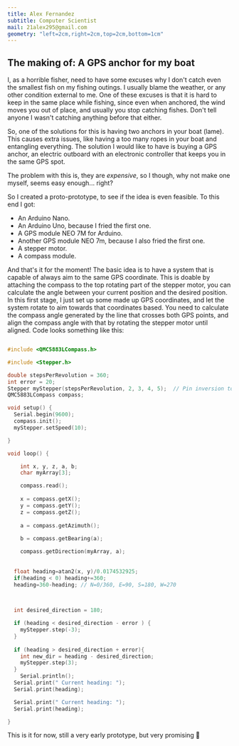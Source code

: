 ```yaml
---
title: Alex Fernandez
subtitle: Computer Scientist
mail: 21alex295@gmail.com
geometry: "left=2cm,right=2cm,top=2cm,bottom=1cm"
---
```


## The making of: A GPS anchor for my boat

I, as a horrible fisher, need to have some excuses why I don't catch even the smallest fish on
my fishing outings. I usually blame the weather, or any other condition external to me. One of
these excuses is that it is hard to keep in the same place while fishing, since even when anchored,
the wind moves you out of place, and usually you stop catching fishes. Don't tell anyone I wasn't catching
anything before that either.

So, one of the solutions for this is having two anchors in your boat (lame). This causes extra issues, like
having a too many ropes in your boat and entangling everything. The solution I would like to have is buying
a GPS anchor, an electric outboard with an electronic controller that keeps you in the same GPS spot.

The problem with this is, they are  *expensive*, so I though, why not make one myself, seems easy enough... right?

So I created a proto-prototype, to see if the idea is even feasible. To this end I got:

- An Arduino Nano.
- An Arduino Uno, because I fried the first one.
- A GPS module NEO 7M for Arduino.
- Another GPS module NEO 7m, because I also fried the first one.
- A stepper motor.
- A compass module.

And that's it for the moment! The basic idea is to have a system that is capable of always aim to the same 
GPS coordinate. This is doable by attaching the compass to the top rotating part of the stepper motor, you 
can calculate the angle between your current position and the desired position. In this first stage, I just
set up some made up GPS coordinates, and let the system rotate to aim towards that coordinates based. You need 
to calculate the compass angle generated by the line that crosses both GPS points, and align the compass angle
with that by rotating the stepper motor until aligned. Code looks something like this:

``` cpp

#include <QMC5883LCompass.h>

#include <Stepper.h> 

double stepsPerRevolution = 360;
int error = 20;
Stepper myStepper(stepsPerRevolution, 2, 3, 4, 5);  // Pin inversion to make the library work
QMC5883LCompass compass;

void setup() {
  Serial.begin(9600);
  compass.init();
  myStepper.setSpeed(10);  

}

void loop() {

	int x, y, z, a, b;
	char myArray[3];

	compass.read();
  
	x = compass.getX();
	y = compass.getY();
	z = compass.getZ();
	
	a = compass.getAzimuth();
	
	b = compass.getBearing(a);

	compass.getDirection(myArray, a);
  
  
  float heading=atan2(x, y)/0.0174532925;
  if(heading < 0) heading+=360;
  heading=360-heading; // N=0/360, E=90, S=180, W=270

  

  int desired_direction = 180;

  if (heading < desired_direction - error ) {
    myStepper.step(-3);
  }
  
  if (heading > desired_direction + error){
    int new_dir = heading - desired_direction;
    myStepper.step(3);
  }
	Serial.println();
  Serial.print(" Current heading: ");
  Serial.print(heading);

  Serial.print(" Current heading: ");
  Serial.print(heading);

}
```

This is it for now, still a very early prototype, but very promising &#128640;